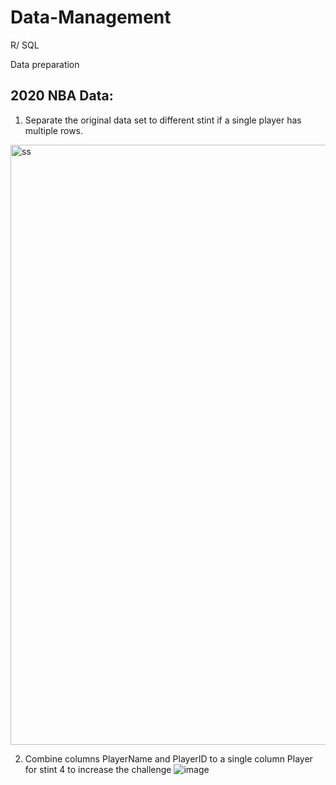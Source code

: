 # Data-Management
R/ SQL

Data preparation

## 2020 NBA Data:

1. Separate the original data set to different stint if a single player has multiple rows. 
<img width="960" alt="ss" src="https://user-images.githubusercontent.com/71877320/148302902-69f0b4be-9368-4faf-b256-0c8efb90fbcc.png">

2. Combine columns PlayerName and PlayerID to a single column Player for stint 4 to increase the challenge
![image](https://user-images.githubusercontent.com/71877320/148304545-68bc0818-f9ed-467f-9bcc-64af8c7544eb.png)

